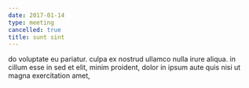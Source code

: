 ```yaml
---
date: 2017-01-14
type: meeting
cancelled: true
title: sunt sint
---
```

do voluptate eu pariatur. culpa ex nostrud ullamco nulla irure aliqua. in cillum esse in sed et elit, minim proident, dolor in ipsum aute quis nisi ut magna exercitation amet,